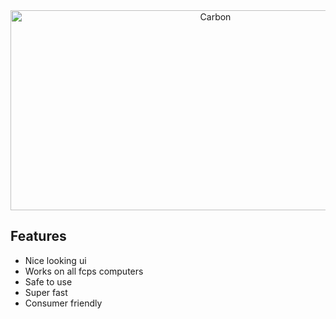 <div align="center">

<img src="https://socialify.git.ci/ImPosh/Carbon/image?description=1&descriptionEditable=Carbon%20is%20an%20unblocking%20software%20for%20windows%20users%20who%20are%20impacted%20by%20Lightspeed%20systems.&font=Inter&forks=1&issues=1&language=1&logo=https%3A%2F%2Fgithub.com%2FImPosh%2FCarbon%2Fblob%2Fmain%2FMain%2FCarbonLogo-fotor-bg-remover-20230523122211.png%3Fraw%3Dtrue&name=1&owner=1&pattern=Solid&pulls=1&stargazers=1&theme=Dark" alt="Carbon" width="640" height="320" />
 
</div>

## Features
- Nice looking ui
- Works on all fcps computers
- Safe to use
- Super fast
- Consumer friendly
